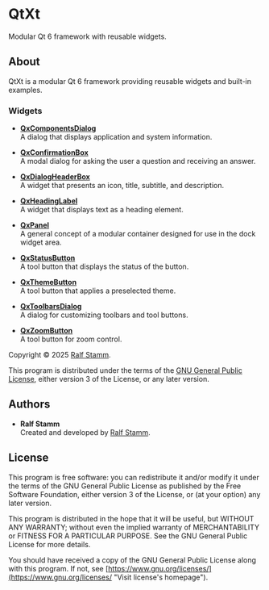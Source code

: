 <!--
SPDX-FileComment: Project Homepage: https://github.com/rstammdev/qtxt
SPDX-FileCopyrightText: 2025 Ralf Stamm
SPDX-License-Identifier: GPL-3.0-or-later
-->

# QtXt

Modular Qt 6 framework with reusable widgets.


## About

QtXt is a modular Qt 6 framework providing reusable widgets and built-in examples.

### Widgets

- [**QxComponentsDialog**](qxcomponentsdialog/README.md)  
  A dialog that displays application and system information.

- [**QxConfirmationBox**](qxconfirmationbox/README.md)  
  A modal dialog for asking the user a question and receiving an answer.

- [**QxDialogHeaderBox**](qxdialogheaderbox/README.md)  
  A widget that presents an icon, title, subtitle, and description.

- [**QxHeadingLabel**](qxheadinglabel/README.md)  
  A widget that displays text as a heading element.

- [**QxPanel**](qxpanel/README.md)  
  A general concept of a modular container designed for use in the dock widget area.

- [**QxStatusButton**](qxstatusbutton/README.md)  
  A tool button that displays the status of the button.

- [**QxThemeButton**](qxthemebutton/README.md)  
  A tool button that applies a preselected theme.

- [**QxToolbarsDialog**](qxtoolbarsdialog/README.md)  
  A dialog for customizing toolbars and tool buttons.

- [**QxZoomButton**](qxzoombutton/README.md)  
  A tool button for zoom control.

Copyright &copy; 2025 [Ralf Stamm](https://rstammdev.github.io "Visit organization's homepage").

This program is distributed under the terms of the [GNU General Public License](https://www.gnu.org/licenses/gpl-3.0.en.html "Visit license's homepage"), either version 3 of the License, or any later version.


## Authors

- **Ralf Stamm**  
  Created and developed by [Ralf Stamm](https://rstammdev.github.io "Visit contributor's homepage").


## License

This program is free software: you can redistribute it and/or modify it under the terms of the GNU General Public License as published by the Free Software Foundation, either version 3 of the License, or (at your option) any later version.

This program is distributed in the hope that it will be useful, but WITHOUT ANY WARRANTY; without even the implied warranty of MERCHANTABILITY or FITNESS FOR A PARTICULAR PURPOSE. See the GNU General Public License for more details.

You should have received a copy of the GNU General Public License along with this program. If not, see [https://www.gnu.org/licenses/](https://www.gnu.org/licenses/ "Visit license's homepage").
